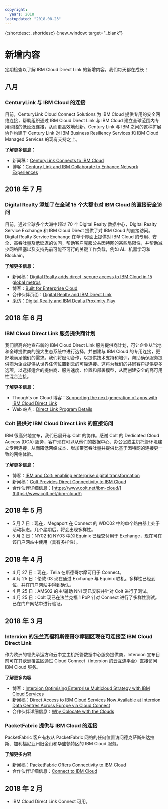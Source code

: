 ```yaml
---
copyright:
  years: 2018
lastupdated: "2018-08-23"
---
```


{:shortdesc: .shortdesc}
{:new_window: target="_blank"}

# 新增内容

定期检查以了解 IBM Cloud Direct Link 的新增内容。我们每天都在成长！

## 八月

### CenturyLink 与 IBM Cloud 的连接
 
目前，CenturyLink Cloud Connect Solutions 为 IBM Cloud 提供专用的安全网络连接，帮助组织通过 IBM Cloud Direct Link 与 IBM Cloud 建立全球范围内专用网络的低延迟连接，从而更高效地创新。Century Link 与 IBM 之间的这种扩展协作构建于 Century Link 对 IBM Business Resiliency Services 和 IBM Cloud Managed Services 的现有支持之上。
 
**了解更多信息：**
* 新闻稿：[CenturyLink Connects to IBM Cloud](http://news.centurylink.com/2018-08-01-CenturyLink-Connects-Enterprises-to-IBM-Cloud)
* 博客：[Century Link and IBM Collaborate to Enhance Network Experiences](https://www.ibm.com/blogs/bluemix/2018/08/centurylink-ibm-enhance-network-experiences/)

## 2018 年 7 月

### Digital Realty 添加了在全球 15 个大都市对 IBM Cloud 的直接安全访问
 
目前，通过全球多个大洲中超过 70 个 Digital Realty 数据中心，Digital Realty Service Exchange 和 IBM Cloud Direct 提供了对 IBM Cloud 的直接访问。Digital Realty Service Exchange 在单个界面上提供对 IBM Cloud 的专用、安全、高吞吐量及低延迟的访问，帮助客户克服公共因特网的某些局限性，并帮助减少网络阻塞以及支持先前可能不可行的关键工作负载，例如 AI、机器学习和 Blockain。
 
**了解更多信息：**
* 新闻稿：[Digital Realty adds direct, secure access to IBM Cloud in 15 global metros](http://investor.digitalrealty.com/investor-relations/news-and-events/news/news-details/2018/Digital-Realty-Adds-Direct-Secure-Access-to-IBM-Cloud-in-15-Global-Metros/default.aspx?_ga=2.4622768.2004310000.1533067916-309713252.1509692838)
* 博客：[Built for Enterprise Cloud](https://www.ibm.com/blogs/bluemix/2018/07/digital-realty-ibm-cloud-direct-link-expand-network/)
* 合作伙伴页面：[Digital Realty and IBM Direct Link](https://www.digitalrealty.com/partners/alliance-partners/ibm-direct-link/)
* 采访：[Digital Realty and IBM Deal a Proximity Play](https://www.lightreading.com/data-center/data-center-infrastructure/digital-realty-ibm-deal-a-proximity-play/d/d-id/744870)


## 2018 年 6 月

### IBM Cloud Direct Link 服务提供商计划

我们很高兴地宣布新的 IBM Cloud Direct Link 服务提供商计划，可让企业从当地和全球提供商的强大生态系统中进行选择，并创建与 IBM Cloud 的专用连接，更好地满足他们的需求。我们将密切合作，以提供技术支持和培训，帮助确保服务提供商为企业提供从世界任何位置到云的可靠连接。这将为我们的共同客户提供更多选项，以选择适合的提供商、服务速度、位置和部署模型，从而创建安全的高可用性混合连接。
 
**了解更多信息：**
* Thoughts on Cloud 博客：[Supporting the next generation of apps with IBM Cloud Direct Link](https://www.ibm.com/blogs/cloud-computing/2018/06/26/next-generation-cloud-apps-ibm-cloud-direct-link/)
* Web 站点：[Direct Link Program Details](https://www.ibm.com/cloud/direct-link/partners)

### Colt 提供对 IBM Cloud Direct Link 的直接访问

IBM 很高兴地宣布，我们已展开与 Colt 的协作。感谢 Colt 的 Dedicated Cloud Access (DCA) 服务，客户现在可以从他们的数据中心、办公室或主机托管环境建立专用连接，从而降低网络成本、增加带宽吞吐量并提供比基于因特网的连接更一致的网络体验。 
 
**了解更多信息：**

* 博客：[IBM and Colt: enabling enterprise digital transformation](https://www.ibm.com/blogs/bluemix/2018/06/ibm-colt-enterprise-digital-transformation/)
* 新闻稿：[Colt Provides Direct Connectivity to IBM Cloud](https://www.colt.net/resources/colt-provides-direct-connectivity-ibm-cloud/)
* 合作伙伴详细信息：[https://www.colt.net/ibm-cloud/](https://www.colt.net/ibm-cloud/)

## 2018 年 5 月

 * 5 月 7 日：现在，Megaport 在 Connect 的 WDC02 中的单个路由器上处于活动状态。几个星期后，将会出现多样性。
 * 5 月 2 日：NY02 和 NY03 中的 Equinix 已经交付用于 Exchange，现在可在该门户网站中使用（具有多样性）。

## 2018 年 4 月

 * 4 月 27 日：现在，Telia 在斯德哥尔摩可用于 Connect。
 * 4 月 25 日：伦敦 03 现在通过 Exchange 与 Equinix 联机。多样性已经到位，并在门户网站中得到确认。
 * 4 月 25 日：AMS02 的主/辅助 NNI 现已安装并针对 Colt 进行了测试。
 * 4 月 25 日：Colt 现已在法兰克福 1 PoP 针对 Connect 进行了多样性测试。已在门户网站中进行验证。
 
## 2018 年 3 月
 
### Interxion 的法兰克福和斯德哥尔摩园区现在可连接至 IBM Cloud Direct Link
 
作为欧洲的领先承运方和云中立主机托管数据中心服务提供商，Interxion 宣布目前可在其欧洲覆盖区通过 Cloud Connect（Interxion 的云互连平台）直接访问 IBM Cloud 服务。

**了解更多内容**

* 博客：[Interxion Optimising Enterprise Multicloud Strategy with IBM Cloud Services](https://www.interxion.com/blogs/2018/03/interxion-optimising-enterprise-multicloud-strategy-with-ibm-cloud-services/)
* 新闻稿：[Direct Access to IBM Cloud Services Now Available at Interxion Data Centres Across Europe via Cloud Connect](https://www.interxion.com/news/2018/03/direct-access-to-ibm-cloud-services/)
* 合作伙伴详细信息：[Why Colocate with the Clouds](https://www.interxion.com/why-interxion/colocate-with-the-clouds/ibm/)

### PacketFabric 提供与 IBM Cloud 的连接

PacketFabric 客户有权从 PacketFabric 网络的任何位置访问德克萨斯州达拉斯、加利福尼亚州旧金山和华盛顿特区的 IBM Cloud 服务。

**了解更多内容**

* 新闻稿：[PacketFabric Offers Connectivity to IBM Cloud](https://www.packetfabric.com/news/2018/03/06/packetfabric-offers-connectivity-to-ibm.html)
* 合作伙伴详细信息：[Connect to IBM Cloud](https://www.packetfabric.com/packetcor/ibm-cloud/)

## 2018 年 2 月
 
 * IBM Cloud Direct Link Connect 可用。
